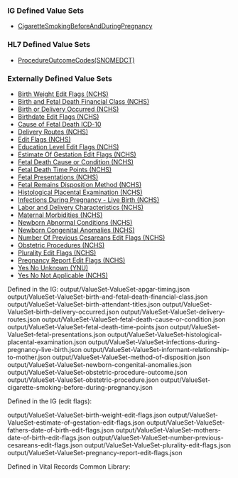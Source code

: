 ### IG Defined Value Sets

* [CigaretteSmokingBeforeAndDuringPregnancy](ValueSet-cigarette-smoking-before-during-pregnancy.html)

### HL7 Defined Value Sets

* [ProcedureOutcomeCodes(SNOMEDCT)](http://hl7.org/fhir/ValueSet/procedure-outcome)

### Externally Defined Value Sets

* [Birth Weight Edit Flags (NCHS)](https://phinvads.cdc.gov/vads/ViewValueSet.action?oid=2.16.840.1.114222.4.11.7576)
* [Birth and Fetal Death Financial Class (NCHS)](https://phinvads.cdc.gov/vads/ViewValueSet.action?oid=2.16.840.1.114222.4.11.7163)
* [Birth or Delivery Occurred (NCHS)](https://phinvads.cdc.gov/vads/ViewValueSet.action?oid=2.16.840.1.114222.4.11.7124)
* [Birthdate Edit Flags (NCHS)](https://phinvads.cdc.gov/vads/ViewValueSet.action?oid=2.16.840.1.114222.4.11.7565)
* [Cause of Fetal Death ICD-10](https://phinvads.cdc.gov/vads/ViewValueSet.action?oid=2.16.840.1.114222.4.11.7933)
* [Delivery Routes (NCHS)](https://phinvads.cdc.gov/vads/ViewValueSet.action?oid=2.16.840.1.114222.4.11.7118)
* [Edit Flags (NCHS)](https://phinvads.cdc.gov/vads/ViewValueSet.action?oid=2.16.840.1.114222.4.11.7387)
* [Education Level Edit Flags (NCHS)](https://phinvads.cdc.gov/vads/ViewValueSet.action?oid=2.16.840.1.114222.4.11.7388)
* [Estimate Of Gestation Edit Flags (NCHS)](https://phinvads.cdc.gov/vads/ViewValueSet.action?oid=2.16.840.1.114222.4.11.7567)
* [Fetal Death Cause or Condition (NCHS)](https://phinvads.cdc.gov/vads/ViewValueSet.action?oid=2.16.840.1.114222.4.11.7422)
* [Fetal Death Time Points (NCHS)](https://phinvads.cdc.gov/vads/ViewValueSet.action?oid=2.16.840.1.114222.4.11.7112)
* [Fetal Presentations (NCHS)](https://phinvads.cdc.gov/vads/ViewValueSet.action?oid=2.16.840.1.114222.4.11.7113)
* [Fetal Remains Disposition Method (NCHS)](https://phinvads.cdc.gov/vads/ViewValueSet.action?oid=2.16.840.1.114222.4.11.7585)
* [Histological Placental Examination (NCHS)](https://phinvads.cdc.gov/vads/ViewValueSet.action?oid=2.16.840.1.114222.4.11.7138)
* [Infections During Pregnancy - Live Birth (NCHS)](https://phinvads.cdc.gov/vads/ViewValueSet.action?oid=2.16.840.1.114222.4.11.6070)
* [Labor and Delivery Characteristics (NCHS)](https://phinvads.cdc.gov/vads/ViewValueSet.action?oid=2.16.840.1.114222.4.11.7117)
* [Maternal Morbidities (NCHS)](https://phinvads.cdc.gov/vads/ViewValueSet.action?oid=2.16.840.1.114222.4.11.7119)
* [Newborn Abnormal Conditions (NCHS)](https://phinvads.cdc.gov/vads/ViewValueSet.action?oid=2.16.840.1.114222.4.11.7121)
* [Newborn Congenital Anomalies (NCHS) ](https://phinvads.cdc.gov/vads/ViewValueSet.action?oid=2.16.840.1.114222.4.11.7122)
* [Number Of Previous Cesareans Edit Flags (NCHS)](https://phinvads.cdc.gov/vads/ViewValueSet.action?oid=2.16.840.1.114222.4.11.7568)
* [Obstetric Procedures (NCHS)](https://phinvads.cdc.gov/vads/ViewValueSet.action?oid=2.16.840.1.114222.4.11.7136)
* [Plurality Edit Flags (NCHS)](https://phinvads.cdc.gov/vads/ViewValueSet.action?oid=2.16.840.1.114222.4.11.7577)
* [Pregnancy Report Edit Flags (NCHS)](https://phinvads.cdc.gov/vads/ViewValueSet.action?oid=2.16.840.1.114222.4.11.7566)
* [Yes No Unknown (YNU)](https://phinvads.cdc.gov/vads/ViewValueSet.action?oid=2.16.840.1.114222.4.11.888)
* [Yes No Not Applicable (NCHS)](https://phinvads.cdc.gov/vads/ViewValueSet.action?oid=2.16.840.1.114222.4.11.7486)

Defined in the IG:
output/ValueSet-ValueSet-apgar-timing.json
output/ValueSet-ValueSet-birth-and-fetal-death-financial-class.json
output/ValueSet-ValueSet-birth-attendant-titles.json
output/ValueSet-ValueSet-birth-delivery-occurred.json
output/ValueSet-ValueSet-delivery-routes.json
output/ValueSet-ValueSet-fetal-death-cause-or-condition.json
output/ValueSet-ValueSet-fetal-death-time-points.json
output/ValueSet-ValueSet-fetal-presentations.json
output/ValueSet-ValueSet-histological-placental-examination.json
output/ValueSet-ValueSet-infections-during-pregnancy-live-birth.json
output/ValueSet-ValueSet-informant-relationship-to-mother.json
output/ValueSet-ValueSet-method-of-disposition.json
output/ValueSet-ValueSet-newborn-congenital-anomalies.json
output/ValueSet-ValueSet-obstetric-procedure-outcome.json
output/ValueSet-ValueSet-obstetric-procedure.json
output/ValueSet-cigarette-smoking-before-during-pregnancy.json

Defined in the IG (edit flags):

output/ValueSet-ValueSet-birth-weight-edit-flags.json
output/ValueSet-ValueSet-estimate-of-gestation-edit-flags.json
output/ValueSet-ValueSet-fathers-date-of-birth-edit-flags.json
output/ValueSet-ValueSet-mothers-date-of-birth-edit-flags.json
output/ValueSet-ValueSet-number-previous-cesareans-edit-flags.json
output/ValueSet-ValueSet-plurality-edit-flags.json
output/ValueSet-ValueSet-pregnancy-report-edit-flags.json

Defined in Vital Records Common Library:
